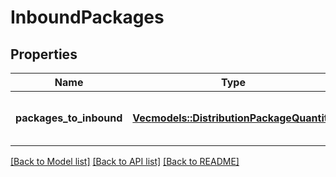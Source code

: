 # InboundPackages

## Properties

Name | Type | Description | Notes
------------ | ------------- | ------------- | -------------
**packages_to_inbound** | [**Vec<models::DistributionPackageQuantity>**](DistributionPackageQuantity.md) | List of packages to be inbounded. | 

[[Back to Model list]](../README.md#documentation-for-models) [[Back to API list]](../README.md#documentation-for-api-endpoints) [[Back to README]](../README.md)


